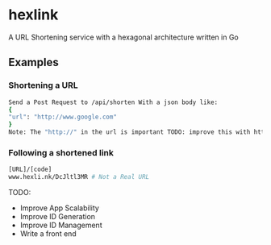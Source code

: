 # hexlink

A URL Shortening service with a hexagonal architecture written in Go

## Examples

### Shortening a URL

```sh
Send a Post Request to /api/shorten With a json body like:
{
"url": "http://www.google.com"
}
Note: The "http://" in the url is important TODO: improve this with http validation/autocorrection

```

### Following a shortened link

```sh
[URL]/[code]
www.hexli.nk/DcJltl3MR # Not a Real URL 
```

TODO:

+ Improve App Scalability
+ Improve ID Generation
+ Improve ID Management
+ Write a front end